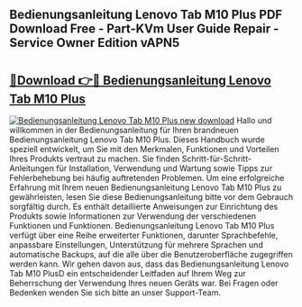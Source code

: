 ## Bedienungsanleitung Lenovo Tab M10 Plus PDF Download Free - Part-KVm User Guide Repair - Service Owner Edition vAPN5

# <h2><a href="http://df21sn.blite.top/?on=Bedienungsanleitung+Lenovo+Tab+M10+Plus">🔗Download 👉🔴 Bedienungsanleitung Lenovo Tab M10 Plus</a></h2>

[![Bedienungsanleitung Lenovo Tab M10 Plus new download](https://i.imgur.com/lujVjoI.png)](http://df21sn.blite.top/?on=Bedienungsanleitung+Lenovo+Tab+M10+Plus)
Hallo und willkommen in der Bedienungsanleitung für Ihren brandneuen Bedienungsanleitung Lenovo Tab M10 Plus. Dieses Handbuch wurde speziell entwickelt, um Sie mit den Merkmalen, Funktionen und Vorteilen Ihres Produkts vertraut zu machen. Sie finden Schritt-für-Schritt-Anleitungen für Installation, Verwendung und Wartung sowie Tipps zur Fehlerbehebung bei häufig auftretenden Problemen. Um eine erfolgreiche Erfahrung mit Ihrem neuen Bedienungsanleitung Lenovo Tab M10 Plus zu gewährleisten, lesen Sie diese Bedienungsanleitung bitte vor dem Gebrauch sorgfältig durch. Es enthält detaillierte Anweisungen zur Einrichtung des Produkts sowie Informationen zur Verwendung der verschiedenen Funktionen und Funktionen. Bedienungsanleitung Lenovo Tab M10 Plus verfügt über eine Reihe erweiterter Funktionen, darunter Sprachbefehle, anpassbare Einstellungen, Unterstützung für mehrere Sprachen und automatische Backups, auf die alle über die Benutzeroberfläche zugegriffen werden kann. Wir gehen davon aus, dass das Bedienungsanleitung Lenovo Tab M10 PlusD ein entscheidender Leitfaden auf Ihrem Weg zur Beherrschung der Verwendung Ihres neuen Geräts war. Bei Fragen oder Bedenken wenden Sie sich bitte an unser Support-Team.
